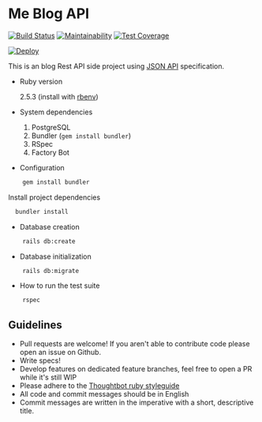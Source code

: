# Me Blog API

[![Build Status](https://travis-ci.com/nelsonmfinda/me-blog-api.svg?branch=master)](https://travis-ci.com/nelsonmfinda/me-blog-api)
[![Maintainability](https://api.codeclimate.com/v1/badges/9baf1f0c3f77a85329d9/maintainability)](https://codeclimate.com/github/nelsonmfinda/me-blog-api/maintainability)
[![Test Coverage](https://api.codeclimate.com/v1/badges/9baf1f0c3f77a85329d9/test_coverage)](https://codeclimate.com/github/nelsonmfinda/me-blog-api/test_coverage)

[![Deploy](https://www.herokucdn.com/deploy/button.png)](https://heroku.com/deploy?template=https://github.com/nelsonmfinda/me-blog-api)

This is an blog Rest API side project using [JSON API](https://jsonapi.org/) specification.

* Ruby version

    2.5.3 (install with [rbenv](https://github.com/sstephenson/rbenv))

* System dependencies

    1. PostgreSQL
    2. Bundler (`gem install bundler`)
    3. RSpec
    4. Factory Bot

* Configuration

```sh
    gem install bundler
```
Install project dependencies
  
```sh
  bundler install
```

* Database creation

```sh
    rails db:create
```

* Database initialization

```sh
    rails db:migrate
```

* How to run the test suite

```sh
    rspec
```

Guidelines
----------

- Pull requests are welcome! If you aren't able to contribute code please open an issue on Github.
- Write specs!
- Develop features on dedicated feature branches, feel free to open a PR while it's still WIP
- Please adhere to the [Thoughtbot ruby styleguide](https://github.com/thoughtbot/guides/tree/master/style#ruby)
- All code and commit messages should be in English
- Commit messages are written in the imperative with a short, descriptive title.